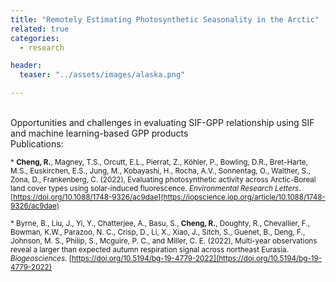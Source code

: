 ```yaml
---
title: "Remotely Estimating Photosynthetic Seasonality in the Arctic"
related: true
categories:
  - research

header:
  teaser: "../assets/images/alaska.png"

---
```

<br/>
Opportunities and challenges in evaluating SIF-GPP relationship using SIF and machine learning-based GPP products

<br/>
Publications:

<sub>* **Cheng, R.**, Magney, T.S., Orcutt, E.L., Pierrat, Z., Köhler, P., Bowling, D.R., Bret-Harte, M.S., Euskirchen, E.S., Jung, M., Kobayashi, H., Rocha, A.V., Sonnentag, O., Walther, S., Zona, D., Frankenberg, C.  (2022), Evaluating photosynthetic activity across Arctic-Boreal land cover types using solar-induced fluorescence. <em>Environmental Research Letters</em>. [https://doi.org/10.1088/1748-9326/ac9dae](https://iopscience.iop.org/article/10.1088/1748-9326/ac9dae)</sub>

<sub>* Byrne, B., Liu, J., Yi, Y., Chatterjee, A., Basu, S., **Cheng, R.**, Doughty, R., Chevallier, F., Bowman, K.W., Parazoo, N. C., Crisp, D., Li, X., Xiao, J., Sitch, S., Guenet, B., Deng, F., Johnson, M. S., Philip, S., Mcguire, P. C., and Miller, C. E. (2022), Multi-year observations reveal a larger than expected autumn respiration signal across northeast Eurasia. <em>Biogeosciences</em>. [https://doi.org/10.5194/bg-19-4779-2022](https://doi.org/10.5194/bg-19-4779-2022)</sub>
